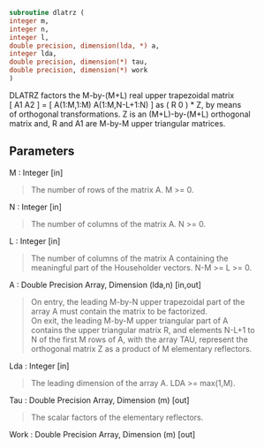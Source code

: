 ```fortran  
subroutine dlatrz (  
integer m,  
integer n,  
integer l,  
double precision, dimension(lda, *) a,  
integer lda,  
double precision, dimension(*) tau,  
double precision, dimension(*) work  
)  
```  
  
DLATRZ factors the M-by-(M+L) real upper trapezoidal matrix  
[ A1 A2 ] = [ A(1:M,1:M) A(1:M,N-L+1:N) ] as ( R  0 ) * Z, by means  
of orthogonal transformations.  Z is an (M+L)-by-(M+L) orthogonal  
matrix and, R and A1 are M-by-M upper triangular matrices.  
  
## Parameters  
M : Integer [in]  
> The number of rows of the matrix A.  M >= 0.  
  
N : Integer [in]  
> The number of columns of the matrix A.  N >= 0.  
  
L : Integer [in]  
> The number of columns of the matrix A containing the  
> meaningful part of the Householder vectors. N-M >= L >= 0.  
  
A : Double Precision Array, Dimension (lda,n) [in,out]  
> On entry, the leading M-by-N upper trapezoidal part of the  
> array A must contain the matrix to be factorized.  
> On exit, the leading M-by-M upper triangular part of A  
> contains the upper triangular matrix R, and elements N-L+1 to  
> N of the first M rows of A, with the array TAU, represent the  
> orthogonal matrix Z as a product of M elementary reflectors.  
  
Lda : Integer [in]  
> The leading dimension of the array A.  LDA >= max(1,M).  
  
Tau : Double Precision Array, Dimension (m) [out]  
> The scalar factors of the elementary reflectors.  
  
Work : Double Precision Array, Dimension (m) [out]  
  
